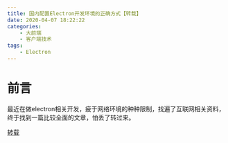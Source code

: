 ```yaml
---
title: 国内配置Electron开发环境的正确方式【转载】
date: 2020-04-07 18:22:22
categories: 
	- 大前端
	- 客户端技术
tags: 
	- Electron
---
```


# 前言

最近在做electron相关开发，疲于网络环境的种种限制，找遍了互联网相关资料，终于找到一篇比较全面的文章，怕丢了转过来。
<!-- more -->
[转载](https://blog.yasking.org/a/zh-install-electron-development-2020.html)